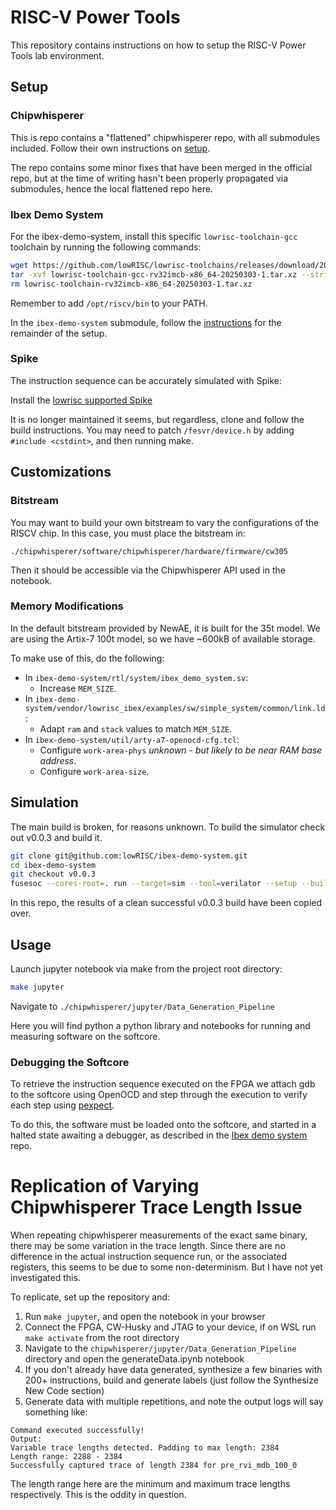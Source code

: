 # RISC-V Power Tools

This repository contains instructions on how to setup the RISC-V Power Tools lab environment.

## Setup


### Chipwhisperer

This is repo contains a "flattened" chipwhisperer repo, with all submodules included. Follow their own instructions on [setup](https://chipwhisperer.readthedocs.io/en/latest/linux-install.html).

The repo contains some minor fixes that have been merged in the official repo, but at the time of writing hasn't been properly propagated via submodules, hence the local flattened repo here.

### Ibex Demo System

For the ibex-demo-system, install this specific ```lowrisc-toolchain-gcc``` toolchain by running the following commands:

```bash
wget https://github.com/lowRISC/lowrisc-toolchains/releases/download/20250303-1/lowrisc-toolchain-gcc-rv32imcb-x86_64-20250303-1.tar.xz
tar -xvf lowrisc-toolchain-gcc-rv32imcb-x86_64-20250303-1.tar.xz --strip-components=1 -C /opt/riscv
rm lowrisc-toolchain-rv32imcb-x86_64-20250303-1.tar.xz
```

Remember to add ```/opt/riscv/bin``` to your PATH.

In the ```ibex-demo-system``` submodule, follow the [instructions](https://github.com/lowRISC/ibex-demo-system) for the remainder of the setup.

### Spike

The instruction sequence can be accurately simulated with Spike:

Install the [lowrisc supported Spike](https://github.com/lowRISC/riscv-isa-sim)

It is no longer maintained it seems, but regardless, clone and follow the build instructions.
You may need to patch ```/fesvr/device.h``` by adding ```#include <cstdint>```, and then running make.

## Customizations

### Bitstream

You may want to build your own bitstream to vary the configurations of the RISCV chip. 
In this case, you must place the bitstream in:

```./chipwhisperer/software/chipwhisperer/hardware/firmware/cw305```

Then it should be accessible via the Chipwhisperer API used in the notebook.

### Memory Modifications

In the default bitstream provided by NewAE, it is built for the 35t model.
We are using the Artix-7 100t model, so we have ~600kB of available storage.

To make use of this, do the following:

- In ```ibex-demo-system/rtl/system/ibex_demo_system.sv```:
    - Increase ```MEM_SIZE```.
- In ```ibex-demo-system/vendor/lowrisc_ibex/examples/sw/simple_system/common/link.ld```:
    - Adapt ```ram``` and ```stack``` values to match ```MEM_SIZE```.
- In ```ibex-demo-system/util/arty-a7-openocd-cfg.tcl```:
    - Configure ```work-area-phys``` *unknown - but likely to be near RAM base address*.
    - Configure ```work-area-size```.

## Simulation

The main build is broken, for reasons unknown.
To build the simulator check out v0.0.3 and build it.

```bash
git clone git@github.com:lowRISC/ibex-demo-system.git
cd ibex-demo-system
git checkout v0.0.3
fusesoc --cores-root=. run --target=sim --tool=verilator --setup --build lowrisc:ibex:demo_system
```

In this repo, the results of a clean successful v0.0.3 build have been copied over.

## Usage

Launch jupyter notebook via make from the project root directory:

```bash
make jupyter
```

Navigate to ```./chipwhisperer/jupyter/Data_Generation_Pipeline```

Here you will find python a python library and notebooks for running and measuring software on the softcore.

### Debugging the Softcore

To retrieve the instruction sequence executed on the FPGA we attach gdb to the softcore using OpenOCD and step through the execution to verify each step using [pexpect](https://pexpect.readthedocs.io/en/stable/).

To do this, the software must be loaded onto the softcore, and started in a halted state awaiting a debugger, as described in the [Ibex demo system](https://github.com/lowRISC/ibex-demo-system?tab=readme-ov-file#loading-an-application-to-the-programmed-fpga) repo.


# Replication of Varying Chipwhisperer Trace Length Issue

When repeating chipwhisperer measurements of the exact same binary, there may be some variation in the trace length.
Since there are no difference in the actual instruction sequence run, or the associated registers, this seems to be due to
some non-determinism. But I have not yet investigated this.

To replicate, set up the repository and:

1. Run ```make jupyter```, and open the notebook in your browser
2. Connect the FPGA, CW-Husky and JTAG to your device, if on WSL run ```make activate``` from the root directory
3. Navigate to the ```chipwhisperer/jupyter/Data_Generation_Pipeline``` directory and open the generateData.ipynb notebook
4. If you don't already have data generated, synthesize a few binaries with 200+ instructions, build and generate labels (just follow the Synthesize New Code section)
5. Generate data with multiple repetitions, and note the output logs will say something like:
```
Command executed successfully!
Output:
Variable trace lengths detected. Padding to max length: 2384
Length range: 2288 - 2384
Successfully captured trace of length 2384 for pre_rvi_mdb_100_0
```

The length range here are the minimum and maximum trace lengths respectively.
This is the oddity in question.
